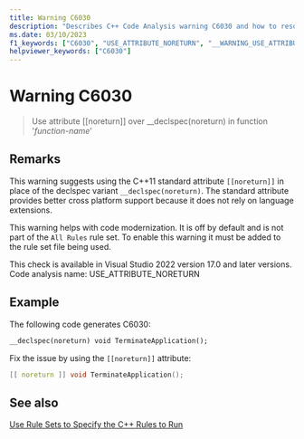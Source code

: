 ```yaml
---
title: Warning C6030
description: "Describes C++ Code Analysis warning C6030 and how to resolve it."
ms.date: 03/10/2023
f1_keywords: ["C6030", "USE_ATTRIBUTE_NORETURN", "__WARNING_USE_ATTRIBUTE_NORETURN"]
helpviewer_keywords: ["C6030"]
---
```


# Warning  C6030

> Use attribute [[noreturn]] over __declspec(noreturn) in function '*function-name*'

## Remarks

This warning suggests using the C++11 standard attribute `[[noreturn]]` in place of the declspec variant `__declspec(noreturn)`. The standard attribute provides better cross platform support because it does not rely on language extensions.

This warning helps with code modernization.  It is off by default and is not part of the `All Rules` rule set. To enable this warning it must be added to the rule set file being used.

This check is available in Visual Studio 2022 version 17.0 and later versions.
Code analysis name: USE_ATTRIBUTE_NORETURN

## Example

The following code generates C6030:

```cpp
__declspec(noreturn) void TerminateApplication();

```

Fix the issue by using the `[[noreturn]]` attribute:

```cpp
[[ noreturn ]] void TerminateApplication();

```

## See also

[Use Rule Sets to Specify the C++ Rules to Run](./using-rule-sets-to-specify-the-cpp-rules-to-run.md)
